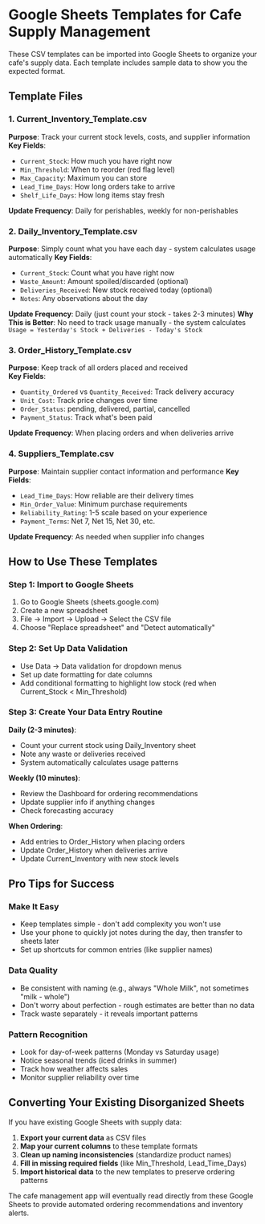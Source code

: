 # Google Sheets Templates for Cafe Supply Management

These CSV templates can be imported into Google Sheets to organize your cafe's supply data. Each template includes sample data to show you the expected format.

## Template Files

### 1. Current_Inventory_Template.csv
**Purpose**: Track your current stock levels, costs, and supplier information
**Key Fields**:
- `Current_Stock`: How much you have right now
- `Min_Threshold`: When to reorder (red flag level)
- `Max_Capacity`: Maximum you can store
- `Lead_Time_Days`: How long orders take to arrive
- `Shelf_Life_Days`: How long items stay fresh

**Update Frequency**: Daily for perishables, weekly for non-perishables

### 2. Daily_Inventory_Template.csv  
**Purpose**: Simply count what you have each day - system calculates usage automatically
**Key Fields**:
- `Current_Stock`: Count what you have right now
- `Waste_Amount`: Amount spoiled/discarded (optional)
- `Deliveries_Received`: New stock received today (optional)
- `Notes`: Any observations about the day

**Update Frequency**: Daily (just count your stock - takes 2-3 minutes)
**Why This is Better**: No need to track usage manually - the system calculates `Usage = Yesterday's Stock + Deliveries - Today's Stock`

### 3. Order_History_Template.csv
**Purpose**: Keep track of all orders placed and received  
**Key Fields**:
- `Quantity_Ordered` vs `Quantity_Received`: Track delivery accuracy
- `Unit_Cost`: Track price changes over time
- `Order_Status`: pending, delivered, partial, cancelled
- `Payment_Status`: Track what's been paid

**Update Frequency**: When placing orders and when deliveries arrive

### 4. Suppliers_Template.csv
**Purpose**: Maintain supplier contact information and performance
**Key Fields**:
- `Lead_Time_Days`: How reliable are their delivery times
- `Min_Order_Value`: Minimum purchase requirements
- `Reliability_Rating`: 1-5 scale based on your experience
- `Payment_Terms`: Net 7, Net 15, Net 30, etc.

**Update Frequency**: As needed when supplier info changes

## How to Use These Templates

### Step 1: Import to Google Sheets
1. Go to Google Sheets (sheets.google.com)
2. Create a new spreadsheet
3. File → Import → Upload → Select the CSV file
4. Choose "Replace spreadsheet" and "Detect automatically"

### Step 2: Set Up Data Validation
- Use Data → Data validation for dropdown menus
- Set up date formatting for date columns
- Add conditional formatting to highlight low stock (red when Current_Stock < Min_Threshold)

### Step 3: Create Your Data Entry Routine
**Daily (2-3 minutes)**:
- Count your current stock using Daily_Inventory sheet
- Note any waste or deliveries received
- System automatically calculates usage patterns

**Weekly (10 minutes)**:
- Review the Dashboard for ordering recommendations
- Update supplier info if anything changes
- Check forecasting accuracy

**When Ordering**:
- Add entries to Order_History when placing orders
- Update Order_History when deliveries arrive
- Update Current_Inventory with new stock levels

## Pro Tips for Success

### Make It Easy
- Keep templates simple - don't add complexity you won't use
- Use your phone to quickly jot notes during the day, then transfer to sheets later
- Set up shortcuts for common entries (like supplier names)

### Data Quality
- Be consistent with naming (e.g., always "Whole Milk", not sometimes "milk - whole")
- Don't worry about perfection - rough estimates are better than no data
- Track waste separately - it reveals important patterns

### Pattern Recognition
- Look for day-of-week patterns (Monday vs Saturday usage)
- Notice seasonal trends (iced drinks in summer)
- Track how weather affects sales
- Monitor supplier reliability over time

## Converting Your Existing Disorganized Sheets

If you have existing Google Sheets with supply data:

1. **Export your current data** as CSV files
2. **Map your current columns** to these template formats
3. **Clean up naming inconsistencies** (standardize product names)
4. **Fill in missing required fields** (like Min_Threshold, Lead_Time_Days)
5. **Import historical data** to the new templates to preserve ordering patterns

The cafe management app will eventually read directly from these Google Sheets to provide automated ordering recommendations and inventory alerts.